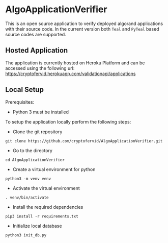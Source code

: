 # AlgoApplicationVerifier

This is an open source application to verify deployed algorand applications with their source code. In the current version both `Teal` and `PyTeal` based source codes are supported.

## Hosted Application

The application is currently hosted on Heroku Platform and can be accessed using the following url: https://cryptofervid.herokuapp.com/validationapi/applications

## Local Setup

Prerequisites:
- Python 3 must be installed

To setup the application locally perform the following steps:

- Clone the git repository
```
git clone https://github.com/cryptofervid/AlgoApplicationVerifier.git
```
- Go to the directory
```
cd AlgoApplicationVerifier
```
- Create a virtual environment for python
```
python3 -m venv venv
```
- Activate the virtual environment
```
. venv/bin/activate
```
- Install the required dependencies
```
pip3 install -r requirements.txt
```
- Initialize local database
```
python3 init_db.py
```
